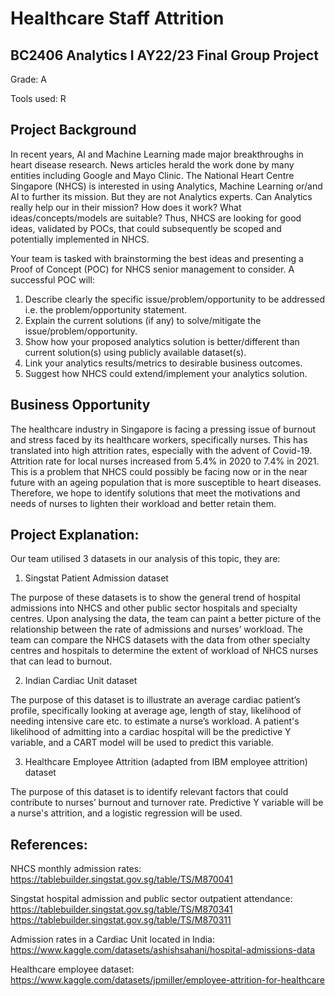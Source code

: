 # Healthcare Staff Attrition
## BC2406 Analytics I AY22/23 Final Group Project
Grade: A

Tools used: R

## Project Background
In recent years, AI and Machine Learning made major breakthroughs in heart disease research. News articles herald the work done by many entities including Google and Mayo Clinic.
The National Heart Centre Singapore (NHCS) is interested in using Analytics, Machine Learning or/and AI to further its mission. But they are not Analytics experts. Can Analytics really help our in their mission? How does it work? What ideas/concepts/models are suitable?
Thus, NHCS are looking for good ideas, validated by POCs, that could subsequently be scoped and potentially implemented in NHCS.

Your team is tasked with brainstorming the best ideas and presenting a Proof of Concept (POC) for NHCS senior management to consider. A successful POC will:
1. Describe clearly the specific issue/problem/opportunity to be addressed i.e. the problem/opportunity statement.
2. Explain the current solutions (if any) to solve/mitigate the issue/problem/opportunity.
3. Show how your proposed analytics solution is better/different than current solution(s) using
publicly available dataset(s).
4. Link your analytics results/metrics to desirable business outcomes.
5. Suggest how NHCS could extend/implement your analytics solution.

## Business Opportunity 
The healthcare industry in Singapore is facing a pressing issue of burnout and stress faced by its healthcare workers, specifically nurses. This has translated into high attrition rates, especially with the advent of Covid-19. Attrition rate for local nurses increased from 5.4% in 2020 to 7.4% in 2021. This is a problem that NHCS could possibly be facing now or in the near future with an ageing population that is more susceptible to heart diseases. Therefore, we hope to identify solutions that meet the motivations and needs of nurses to lighten their workload and better retain them. 

## Project Explanation:
Our team utilised 3 datasets in our analysis of this topic, they are:

1. Singstat Patient Admission dataset

The purpose of these datasets is to show the general trend of hospital admissions into NHCS and other public sector hospitals and specialty centres. Upon analysing the data, the team can paint a better picture of the relationship between the rate of admissions and nurses’ workload. The team can compare the NHCS datasets with the data from other specialty centres and hospitals to determine the extent of workload of NHCS nurses that can lead to burnout. 

2. Indian Cardiac Unit dataset 

The purpose of this dataset is to illustrate an average cardiac patient’s profile, specifically looking at average age, length of stay, likelihood of needing intensive care etc. to estimate a nurse’s workload. A patient's likelihood of admitting into a cardiac hospital will be the predictive Y variable, and a CART model will be used to predict this variable. 

3. Healthcare Employee Attrition (adapted from IBM employee attrition) dataset

The purpose of this dataset is to identify relevant factors that could contribute to nurses’ burnout and turnover rate. Predictive Y variable will be a nurse's attrition, and a logistic regression will be used. 


## References: 

NHCS monthly admission rates:
https://tablebuilder.singstat.gov.sg/table/TS/M870041

Singstat hospital admission and public sector outpatient attendance:
https://tablebuilder.singstat.gov.sg/table/TS/M870341
https://tablebuilder.singstat.gov.sg/table/TS/M870311

Admission rates in a Cardiac Unit located in India:
https://www.kaggle.com/datasets/ashishsahani/hospital-admissions-data

Healthcare employee dataset:
https://www.kaggle.com/datasets/jpmiller/employee-attrition-for-healthcare

